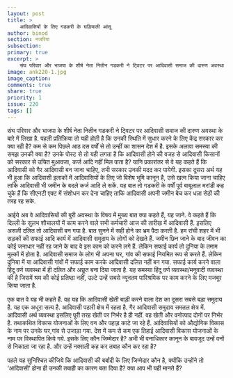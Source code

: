 ```yaml
---
layout: post
title: >
    आदिवासियों के लिए गडकरी के घड़ियाली आंसू
author: binod
section: नजरिया
subsection:
primary: true
excerpt: >
    संघ परिवार और भाजपा के शीर्ष नेता नितीन गडकरी ने ट्विटर पर आदिवासी समाज की दारुण अवस्था के बारे में लिखा है. पहली प्रतिक्रिया तो यही होती है कि उनकी स्थिति में सुधार करने के लिए केंद्र सरकार कर क्या रही है? कम से कम पिछले आठ दस वर्षों से तो उन्हीं का शासन देश में है.
image: ank220-1.jpg
image_caption: 
comments: true
share: true
priority: 1
issue: 220
tags: []
---
```


संघ परिवार और भाजपा के शीर्ष नेता नितीन गडकरी ने ट्विटर पर आदिवासी समाज की दारुण अवस्था के बारे में लिखा है. पहली प्रतिक्रिया तो यही होती है कि उनकी स्थिति में सुधार करने के लिए केंद्र सरकार कर क्या रही है? कम से कम पिछले आठ दस वर्षों से तो उन्हीं का शासन देश में है. इसके अलावा समस्या की समझ उनकी क्या है? उनके पोस्ट से तो यही लगता है कि आदिवासी होने की वजह से आदिवासी किसानों को सरकार से उचित मुआवजा, कर्ज आदि नहीं मिल पाता है? यानि प्रकारांतर से वे यह कहते हैं कि आदिवासी को गैर आदिवासी बन जाना चाहिए, तभी सरकार उनकी मदद कर पायेगी. इसका दूसरा अर्थ यह भी हुआ कि आदिवासी इलाकों में आदिवासियों के लिए जो विशेष भूमि कानून है, उसे खत्म किया जाना चाहिए ताकि आदिवासी भी जमीन के बदले कर्ज आदि ले सकें. यह बात तो गडकरी के वर्षों पूर्व बाबूलाल मरांडी कह चुके हैं कि सीएनटी एक्ट में संशोधन कर देना चाहिए ताकि आदिवासी अपनी जमीन बेच कर धन्ना सेठों की तरह रह सके.

आईये अब वे आदिवासियों की बुरी अवस्था के विषय में मुख्य बात क्या कहते हैं, यह जाने. वे कहते हैं कि दिल्ली के सुलभ शौचालयों में काम करने वाले सभी कर्मचारी आज की तारीख में आदिवासी हैं. इसलिए असली दलित तो आदिवासी बन गया है. बात सुनने में सही होने का भ्रम पैदा करती है. हम रांची शहर में भी सड़कों की सफाई आदि कार्य में आदिवासी समुदाय के लोगों को देखते हैं. जमीन छिन जाने के बाद जीवन का कोई जनाधार नहीं रह जाने के बाद वे इस काम को करने लगे हैं. लेकिन सफाई कार्य तो दुनिया के तमाम मुल्कों में होता है. आदिवासी समाज के लोग भी अपना घर, गांव की सफाई नियमित रूप से करते हैं. लेकिन दुनिया में या आदिवासी गांवों में सफाई काम करके आदिवासी दलित नहीं बन गया. सफाई कार्य करने वाला हिंदू वर्ण व्यवस्था में ही दलित और अछूत बना दिया जाता है. यह समस्या हिंदू वर्ण व्यवस्था/मनुवादी व्यवस्था की है जिसमें श्रम की कोई प्रतिष्ठा नहीं, उल्टे उन्हें सबसे न्यूनतम पारिश्रमिक पर काम करने के लिए मजबूर किया जाता है.

एक बात वे यह भी कहते हैं. वह यह कि आदिवासी खेती बाड़ी करने वाला देश का दूसरा सबसे बड़ा समुदाय है. यह एक अधूरा सत्य है. आदिवासी पठारी क्षेत्र में रहता है. गैर आदिवासी समुदाय समतल क्षेत्र में. आदिवासी अर्थ व्यवस्था इसलिए पूरी तरह खेती पर निर्भर है ही नहीं. वह खेती और वनोत्पाद दोनों पर निर्भर है. तथाकथित विकास योजनाओं के लिए वन और पहाड़ काटे जा रहे हैं. आदिवासियों को औद्योगिक विकास के नाम पर उनके घर,गांव से उजाड़ा गया. देश में कम से कम एक तिहाई आदिवासी विकास योजनाओं के नाम पर विस्थापित किये गये. इसके लिए कौन जिम्मेदार है? अभी भी वनाधिकार कानून के बावजूद उन्हें वनों से निकाला जा रहा है. और उन्हें नक्सली कह कर तबाह कौन कर रहा है?

पहले यह सुनिश्चित कीजिये कि आदिवासी की बर्बादी के लिए जिम्मेदार कौन है, क्योंकि उन्होंने तो ‘आदिवासी’ होना ही उनकी तबाही का कारण बता दिया है? क्या आप भी यही मानते हैं?